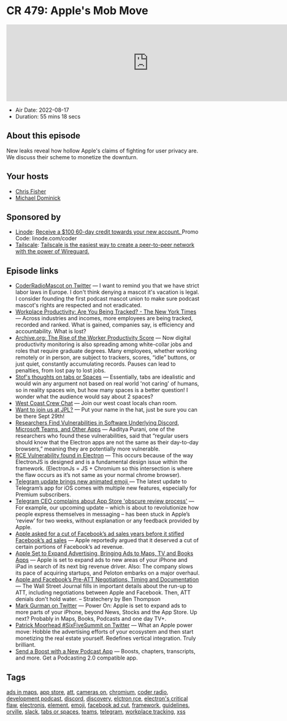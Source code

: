 # CR 479: Apple's Mob Move

<iframe src="https://player.fireside.fm/v2/MLf2ZzhC+JIjh6rB0?theme=dark" width="740" height="200" frameborder="0" scrolling="no"></iframe>

* Air Date: 2022-08-17
* Duration: 55 mins 18 secs

## About this episode

New leaks reveal how hollow Apple's claims of fighting for user privacy are. We discuss their scheme to monetize the downturn.

## Your hosts
* [Chris Fisher](https://coder.show/hosts/chrislas)
* [Michael Dominick](https://coder.show/hosts/michael)

## Sponsored by

  * [Linode](https://linode.com/coder): [Receive a $100 60-day credit towards your new account. ](https://linode.com/coder) Promo Code: linode.com/coder
  * [Tailscale](https://tailscale.com/coder): [Tailscale is the easiest way to create a peer-to-peer network with the power of Wireguard. ](https://tailscale.com/coder)



## Episode links

  * [CoderRadioMascot on Twitter](https://twitter.com/crmascot/status/1559090879608094720?s=21&t=1qi3GcfKmSMawrujFfKXWQ "CoderRadioMascot on Twitter") — I want to remind you that we have strict labor laws in Europe. I don't think denying a mascot it's vacation is legal. I consider founding the first podcast mascot union to make sure podcast mascot's rights are respected and not eradicated.
  * [Workplace Productivity: Are You Being Tracked? - The New York Times](https://www.nytimes.com/interactive/2022/08/14/business/worker-productivity-tracking.html "Workplace Productivity: Are You Being Tracked? - The New York Times") — Across industries and incomes, more employees are being tracked, recorded and ranked. What is gained, companies say, is efficiency and accountability. What is lost?
  * [Archive.org: The Rise of the Worker Productivity Score](http://web.archive.org/web/20220815021317/https://www.nytimes.com/interactive/2022/08/14/business/worker-productivity-tracking.html "Archive.org: The Rise of the Worker Productivity Score") — Now digital productivity monitoring is also spreading among white-collar jobs and roles that require graduate degrees. Many employees, whether working remotely or in person, are subject to trackers, scores, “idle” buttons, or just quiet, constantly accumulating records. Pauses can lead to penalties, from lost pay to lost jobs.
  * [Stof's thoughts on tabs or Spaces](https://paste.docs.lol/reader/EnforcesAurelias "Stof's thoughts on tabs or Spaces") — Essentially, tabs are idealistic and would win any argument not based on real world 'not caring' of humans, so in reality spaces win, but how many spaces is a better question! I wonder what the audience would say about 2 spaces?
  * [West Coast Crew Chat](https://bit.ly/westcoastcrew "West Coast Crew Chat") — Join our west coast locals chan room.
  * [Want to join us at JPL?](https://nextcloud.tuxies.party/apps/forms/FjFmqmReikJH2BwR "Want to join us at JPL?") — Put your name in the hat, just be sure you can be there Sept 29th!
  * [Researchers Find Vulnerabilities in Software Underlying Discord, Microsoft Teams, and Other Apps](https://www.vice.com/en/article/m7gb7y/researchers-find-vulnerability-in-software-underlying-discord-microsoft-teams-and-other-apps "Researchers Find Vulnerabilities in Software Underlying Discord, Microsoft Teams, and Other Apps") — Aaditya Purani, one of the researchers who found these vulnerabilities, said that “regular users should know that the Electron apps are not the same as their day-to-day browsers,” meaning they are potentially more vulnerable. 
  * [RCE Vulnerability found in Electron](https://www.reddit.com/r/programming/comments/wmpchx/comment/ik32z40 "RCE Vulnerability found in Electron") — This occurs because of the way ElectronJS is designed and is a fundamental design issue within the framework. (ElectronJs = JS + Chromium so this intersection is where the flaw occurs as it’s not same as your normal chrome browser).
  * [Telegram update brings new animated emoji ](https://9to5mac.com/2022/08/13/telegram-app-store-apple-complained-emoji/ "Telegram update brings new animated emoji ") — The latest update to Telegram’s app for iOS comes with multiple new features, especially for Premium subscribers.
  * [Telegram CEO complains about App Store 'obscure review process'](https://9to5mac.com/2022/08/11/telegram-app-store-obscure-review-process/ "Telegram CEO complains about App Store 'obscure review process'") — For example, our upcoming update – which is about to revolutionize how people express themselves in messaging – has been stuck in Apple’s ‘review’ for two weeks, without explanation or any feedback provided by Apple.
  * [Apple asked for a cut of Facebook’s ad sales years before it stifled Facebook’s ad sales](https://www.theverge.com/2022/8/12/23303095/apple-meta-facebook-ad-sales-subscription "Apple asked for a cut of Facebook’s ad sales years before it stifled Facebook’s ad sales") — Apple reportedly argued that it deserved a cut of certain portions of Facebook’s ad revenue.
  * [Apple Set to Expand Advertising, Bringing Ads to Maps, TV and Books Apps](https://www.bloomberg.com/news/newsletters/2022-08-14/apple-aapl-set-to-expand-advertising-bringing-ads-to-maps-tv-and-books-apps-l6tdqqmg "Apple Set to Expand Advertising, Bringing Ads to Maps, TV and Books Apps") — Apple is set to expand ads to new areas of your iPhone and iPad in search of its next big revenue driver. Also: The company slows its pace of acquiring startups, and Peloton embarks on a major overhaul.
  * [Apple and Facebook’s Pre-ATT Negotiations, Timing and Documentation](https://stratechery.com/2022/apple-and-facebooks-pre-att-negotiations-timing-and-documentation-atts-impact/ "Apple and Facebook’s Pre-ATT Negotiations, Timing and Documentation") — The Wall Street Journal fills in important details about the run-up to ATT, including negotiations between Apple and Facebook. Then, ATT denials don't hold water. – Stratechery by Ben Thompson
  * [Mark Gurman on Twitter](https://twitter.com/markgurman/status/1558846839746506752 "Mark Gurman on Twitter") — Power On: Apple is set to expand ads to more parts of your iPhone, beyond News, Stocks and the App Store. Up next? Probably in Maps, Books, Podcasts and one day TV+.
  * [Patrick Moorhead #SixFiveSummit on Twitter](https://twitter.com/patrickmoorhead/status/1558878168685154306 "Patrick Moorhead #SixFiveSummit on Twitter") — What an Apple power move: Hobble the advertising efforts of your ecosystem and then start monetizing the real estate yourself. Redefines vertical integration. Truly brilliant.
  * [Send a Boost with a New Podcast App](https://podcastindex.org/apps?appTypes=app&elements=Value "Send a Boost with a New Podcast App") — Boosts, chapters, transcripts, and more. Get a Podcasting 2.0 compatible app.



## Tags

[ads in maps](https://coder.show/tags/ads%20in%20maps), [app store](https://coder.show/tags/app%20store), [att](https://coder.show/tags/att), [cameras on](https://coder.show/tags/cameras%20on), [chromium](https://coder.show/tags/chromium), [coder radio](https://coder.show/tags/coder%20radio), [development podcast](https://coder.show/tags/development%20podcast), [discord](https://coder.show/tags/discord), [discovery](https://coder.show/tags/discovery), [elctron rce](https://coder.show/tags/elctron%20rce), [electron's critical flaw](https://coder.show/tags/electron's%20critical%20flaw), [electronjs](https://coder.show/tags/electronjs), [element](https://coder.show/tags/element), [emoji](https://coder.show/tags/emoji), [facebook ad cut](https://coder.show/tags/facebook%20ad%20cut), [framework](https://coder.show/tags/framework), [guidelines](https://coder.show/tags/guidelines), [orville](https://coder.show/tags/orville), [slack](https://coder.show/tags/slack), [tabs or spaces](https://coder.show/tags/tabs%20or%20spaces), [teams](https://coder.show/tags/teams), [telegram](https://coder.show/tags/telegram), [workplace tracking](https://coder.show/tags/workplace%20tracking), [xss](https://coder.show/tags/xss)